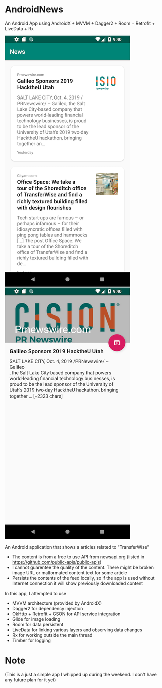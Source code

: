 
# AndroidNews
An Android App using AndroidX + MVVM + Dagger2 + Room + Retrofit + LiveData + Rx

![Alt text](https://github.com/platinum7919/AndroidNews/blob/master/screencaps/1.png "Screen 1")
![Alt text](https://github.com/platinum7919/AndroidNews/blob/master/screencaps/2.png "Screen 2")


An Android application that shows a articles related to "TransferWise"
- The content is from a free to use API from newsapi.org (listed in https://github.com/public-apis/public-apis)
- I cannot guarentee the quality of the content. There might be broken image URL or malformated content text for some article
- Persists the contents of the feed locally, so if the app is used without Internet connection it will show previously downloaded content

In this app, I attempted to use
- MVVM architecture (provided by AndroidX)
- Dagger2 for dependency injection
- OkHttp + Retrofit + GSON for API service integration
- Glide for image loading
- Room for data persistent
- LiveData for linking various layers and observing data changes
- Rx for working outside the main thread
- Timber for logging

# Note
(This is a just a simple app I whipped up during the weekend. I don't have any future plan for it yet)
